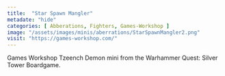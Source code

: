 ```yaml
---
title:  "Star Spawn Mangler"
metadate: "hide"
categories: [ Abberations, Fighters, Games-Workshop ]
image: "/assets/images/minis/aberrations/StarSpawnMangler2.png"
visit: "https://games-workshop.com/"
---
```

Games Workshop Tzeench Demon mini from the Warhammer Quest: Silver Tower Boardgame.